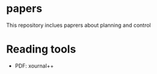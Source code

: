 # papers
This repository inclues paprers about planning and control
# Reading tools
* PDF: xournal++

